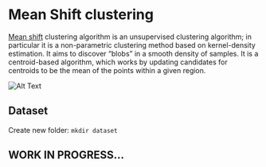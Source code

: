 # Mean Shift clustering
[Mean shift](https://en.wikipedia.org/wiki/Mean_shift) clustering algorithm is an unsupervised clustering algorithm; in particular it is a non-parametric clustering  method based on kernel-density estimation.
It aims to discover “blobs” in a smooth density of samples. It is a centroid-based algorithm, which works by updating candidates for centroids to be the mean of the points within a given region.


![Alt Text](https://github.com/francidellungo/Mean_Shift/readme_imgs/mean-shift.gif)

## Dataset
Create new folder: `mkdir dataset` 



## WORK IN PROGRESS...